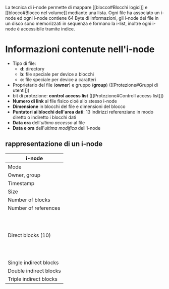 La tecnica di i-node permette di mappare [[blocco#Blocchi logici]] e [[blocco#Blocco nel volume]] mediante una lista.
Ogni file ha associato un i-node ed ogni i-node contiene 64 Byte di informazioni, gli i-node dei file in un disco sono memorizzati in sequenza e formano la i-list, inoltre ogni i-node è accessibile tramite indice.



# Informazioni contenute nell'i-node

- Tipo di file:
	- **d**: directory
	- **b**: file speciale per device a blocchi
	- **c**: file speciale per device a caratteri
-  Proprietario del file (**owner**) e gruppo (**group**) ([[Protezione#Gruppi di utenti]])
- bit di protezione: **control access list** ([[Protezione#Controll access list]])
- **Numero di link** al file fisico cioè allo stesso i-node
- **Dimensione** in blocchi del file e dimensioni del blocco
- **Puntatori ai blocchi dell'area dati**: 13 indirizzi referenziano in modo diretto o indiretto i blocchi dati
- **Data ora** dell'*ultimo accesso* al file
- **Data e ora** dell'*ultima modifica* dell'i-node

## rappresentazione di un i-node


| i-node                 |
| ---------------------- |
| Mode                   |
| Owner, group           |
| Timestamp              |
| Size                   |
| Number of blocks       |
| Number of references   |
| </br> </br> </br> Direct blocks (10) </br> </br> </br> </br>     |
| Single indirect blocks |
| Double indirect blocks |
| Triple indirect blocks |


